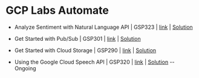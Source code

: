 # GCP Labs Automate

* Analyze Sentiment with Natural Language API | GSP323 | [link](<https://www.cloudskillsboost.google/quests/323>) | 
  [Solution](<https://github.com/Yesh2307/GCP_Labs/blob/main/NLP_Sentimental.txt>)

* Get Started with Pub/Sub | GSP301 | [link](<https://www.cloudskillsboost.google/quests/301>) | 
  [Solution](<https://github.com/Yesh2307/GCP_Labs/blob/main/Get_Start_PubSUB.txt>)

* Get Started with Cloud Storage | GSP290 | [link](<https://www.cloudskillsboost.google/quests/290>) | 
  [Solution](<https://github.com/Yesh2307/GCP_Labs/blob/main/GET_Start_Storage.txt>)

* Using the Google Cloud Speech API | GSP320 | [link](<https://www.cloudskillsboost.google/quests/320>) | 
  [Solution](<https://github.com/Yesh2307/GCP_Labs/blob/main/Cloud_Speech_API.txt>) -- Ongoing

  
